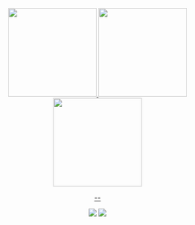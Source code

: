 
<div align="center">

<div>
  <a href="https://github.com/BrunoFilippini">
  <img height="180em" src="https://github-readme-stats.vercel.app/api?username=BrunoFilippini&theme=midnight-purple&show_icons=true&hide_border=true&include_all_commits=true&count_private=true"/>
  <img height="180em" src="https://github-readme-streak-stats.herokuapp.com/?user=BrunoFilippini&theme=midnight-purple&hide_border=true"/>
  <img height="180em" src="https://github-readme-stats.vercel.app/api/top-langs/?username=BrunoFilippini&theme=midnight-purple&show_icons=true&hide_border=true&layout=compact"/>
</div>


  --
  
  <a href = "mailto:bruno.filippini@alicerceedu.com.br"><img src="https://img.shields.io/badge/-Gmail-%23333?style=for-the-badge&logo=gmail&logoColor=white" target="_blank"></a>
  <a href="https://www.linkedin.com/in/bruno-filippini/" target="_blank"><img src="https://img.shields.io/badge/-LinkedIn-%230077B5?style=for-the-badge&logo=linkedin&logoColor=white" target="_blank"></a>
  
</div>

